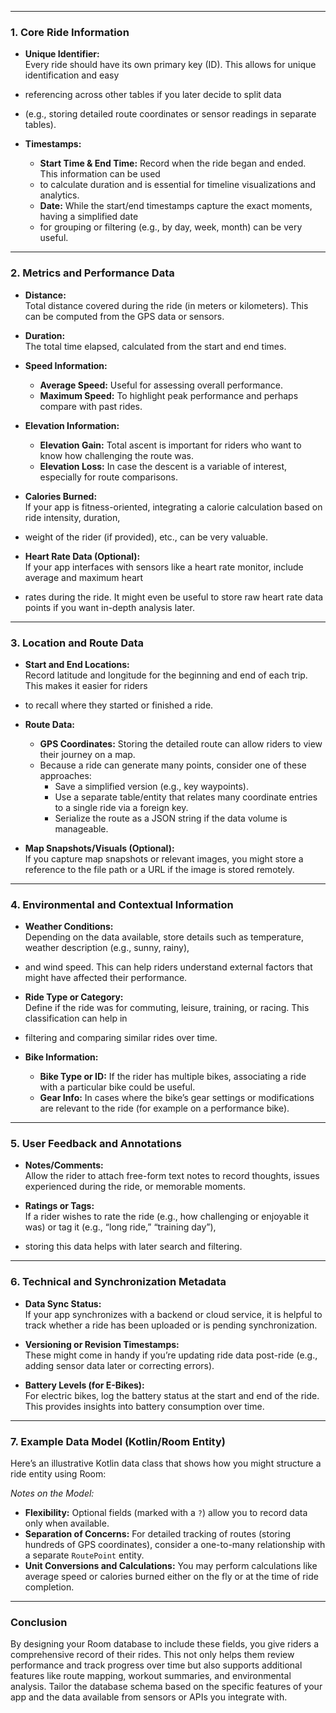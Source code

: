 
---

### 1. **Core Ride Information**

- **Unique Identifier:**  
  Every ride should have its own primary key (ID). This allows for unique identification and easy 
- referencing across other tables if you later decide to split data 
- (e.g., storing detailed route coordinates or sensor readings in separate tables).

- **Timestamps:**
    - **Start Time & End Time:** Record when the ride began and ended. This information can be used 
    - to calculate duration and is essential for timeline visualizations and analytics.
    - **Date:** While the start/end timestamps capture the exact moments, having a simplified date 
    - for grouping or filtering (e.g., by day, week, month) can be very useful.

---

### 2. **Metrics and Performance Data**

- **Distance:**  
  Total distance covered during the ride (in meters or kilometers). This can be computed from the GPS data or sensors.

- **Duration:**  
  The total time elapsed, calculated from the start and end times.

- **Speed Information:**
    - **Average Speed:** Useful for assessing overall performance.
    - **Maximum Speed:** To highlight peak performance and perhaps compare with past rides.

- **Elevation Information:**
    - **Elevation Gain:** Total ascent is important for riders who want to know how challenging the route was.
    - **Elevation Loss:** In case the descent is a variable of interest, especially for route comparisons.

- **Calories Burned:**  
  If your app is fitness-oriented, integrating a calorie calculation based on ride intensity, duration, 
- weight of the rider (if provided), etc., can be very valuable.

- **Heart Rate Data (Optional):**  
  If your app interfaces with sensors like a heart rate monitor, include average and maximum heart 
- rates during the ride. It might even be useful to store raw heart rate data points if you want in-depth analysis later.

---

### 3. **Location and Route Data**

- **Start and End Locations:**  
  Record latitude and longitude for the beginning and end of each trip. This makes it easier for riders 
- to recall where they started or finished a ride.

- **Route Data:**
    - **GPS Coordinates:** Storing the detailed route can allow riders to view their journey on a map. 
    - Because a ride can generate many points, consider one of these approaches:
        - Save a simplified version (e.g., key waypoints).
        - Use a separate table/entity that relates many coordinate entries to a single ride via a foreign key.
        - Serialize the route as a JSON string if the data volume is manageable.

- **Map Snapshots/Visuals (Optional):**  
  If you capture map snapshots or relevant images, you might store a reference to the file path or a URL if the image is stored remotely.

---

### 4. **Environmental and Contextual Information**

- **Weather Conditions:**  
  Depending on the data available, store details such as temperature, weather description (e.g., sunny, rainy), 
- and wind speed. This can help riders understand external factors that might have affected their performance.

- **Ride Type or Category:**  
  Define if the ride was for commuting, leisure, training, or racing. This classification can help in 
- filtering and comparing similar rides over time.

- **Bike Information:**
    - **Bike Type or ID:** If the rider has multiple bikes, associating a ride with a particular bike could be useful.
    - **Gear Info:** In cases where the bike’s gear settings or modifications are relevant to the ride (for example on a performance bike).

---

### 5. **User Feedback and Annotations**

- **Notes/Comments:**  
  Allow the rider to attach free-form text notes to record thoughts, issues experienced during the ride, or memorable moments.

- **Ratings or Tags:**  
  If a rider wishes to rate the ride (e.g., how challenging or enjoyable it was) or tag it (e.g., “long ride,” “training day”), 
- storing this data helps with later search and filtering.

---

### 6. **Technical and Synchronization Metadata**

- **Data Sync Status:**  
  If your app synchronizes with a backend or cloud service, it is helpful to track whether a ride has been uploaded or is pending synchronization.

- **Versioning or Revision Timestamps:**  
  These might come in handy if you’re updating ride data post-ride (e.g., adding sensor data later or correcting errors).

- **Battery Levels (for E-Bikes):**  
  For electric bikes, log the battery status at the start and end of the ride. This provides insights into battery consumption over time.

---

### 7. **Example Data Model (Kotlin/Room Entity)**

Here’s an illustrative Kotlin data class that shows how you might structure a ride entity using Room:


*Notes on the Model:*
- **Flexibility:** Optional fields (marked with a `?`) allow you to record data only when available.
- **Separation of Concerns:** For detailed tracking of routes (storing hundreds of GPS coordinates), consider a one-to-many relationship with a separate `RoutePoint` entity.
- **Unit Conversions and Calculations:** You may perform calculations like average speed or calories burned either on the fly or at the time of ride completion.

---

### Conclusion

By designing your Room database to include these fields, you give riders a comprehensive record of their rides. 
This not only helps them review performance and track progress over time but also supports additional features like route mapping, 
workout summaries, and environmental analysis. Tailor the database schema based on the specific features of 
your app and the data available from sensors or APIs you integrate with.